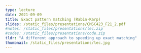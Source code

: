 ```yaml
---
type: lecture
date: 2021-09-09
title: Exact pattern matching (Rabin-Karp)
slides: /static_files/presentations/CMSC423_F21_2.pdf
#notes: /static_files/presentations/lec.zip
#codes: /static_files/presentations/code.zip
tldr: "A different approach to speeding up exact matching"
thumbnail: /static_files/presentations/lec.jpg
---
```

